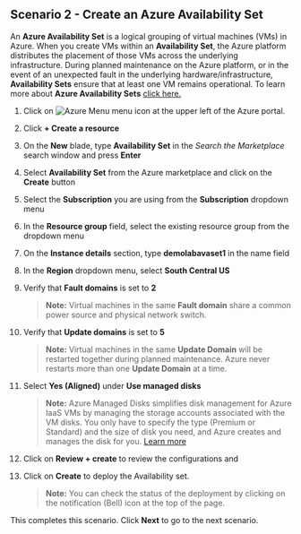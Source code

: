 ﻿## **Scenario 2 - Create an Azure Availability Set**
An **Azure Availability Set** is a logical grouping of virtual machines (VMs) in Azure. When you create VMs within an **Availability Set**, the Azure platform distributes the placement of those VMs across the underlying infrastructure. During planned maintenance on the Azure platform, or in the event of an unexpected fault in the underlying hardware/infrastructure, **Availability Sets** ensure that at least one VM remains operational. To learn more about **Azure Availability Sets** [click here.](https://docs.microsoft.com/en-us/azure/virtual-machines/virtual-machines-windows-infrastructure-availability-sets-guidelines)

1. Click on ![Azure Menu](https://github.com/Manesh-R/CloudLabs-Azure/blob/master/azure-virtual-machine-and-compute/instructions/images/Hamburger.jpg) menu icon at the upper left of the Azure portal.
2. Click **+ Create a resource**
3. On the **New** blade, type <copy>**Availability Set**</copy> in the _Search the Marketplace_ search window and press **Enter**
4. Select **Availability Set** from the Azure marketplace and click on the **Create** button
5. Select the **Subscription** you are using from the **Subscription** dropdown menu
6. In the **Resource group** field, select the existing resource group from the dropdown menu
7. On the **Instance details** section, type <copy>**demolabavaset1**</copy> in the name field
8. In the **Region** dropdown menu, select **South Central US**
9. Verify that **Fault domains** is set to **2**

    > **Note:** Virtual machines in the same **Fault domain** share a common power source and physical network switch.

10. Verify that **Update domains** is set to **5**

    > **Note:**  Virtual machines in the same **Update Domain** will be restarted together during planned maintenance. Azure never restarts more than one **Update Domain** at a time.

11. Select **Yes (Aligned)** under **Use managed disks** 

    > **Note:** Azure Managed Disks simplifies disk management for Azure IaaS VMs by managing the storage accounts associated with the VM disks. You only have to specify the type (Premium or Standard) and the size of disk you need, and Azure creates and manages the disk for you. [Learn more](https://docs.microsoft.com/en-us/azure/storage/storage-managed-disks-overview)

12. Click on **Review + create** to review the configurations and
13. Click on **Create** to deploy the Availability set.

    > **Note:** You can check the status of the deployment by clicking on the notification (Bell) icon at the top of the page.

This completes this scenario. Click **Next** to go to the next scenario.
